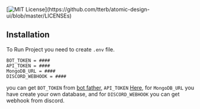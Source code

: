 
[![MIT License](https://img.shields.io/apm/l/atomic-design-ui.svg?)](https://github.com/tterb/atomic-design-ui/blob/master/LICENSEs)


## Installation

To Run Project you need to create ```.env``` file.

```
BOT_TOKEN = ####
API_TOKEN = ####
MongoDB_URL = ####
DISCORD_WEBHOOK = ####
```
you can get ```BOT_TOKEN``` from [bot father](https://telegram.me/BotFather), ```API_TOKEN``` [Here](https://www.themoviedb.org/),
for ```MongoDB_URL``` you have create your own database, and for `DISCORD_WEBHOOK` you can get webhook from discord.

